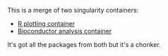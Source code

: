 This is a merge of two singularity containers:

- [R plotting container](https://raw.githubusercontent.com/TomHarrop/r-containers/c7b4decf136af92536780b037c3bab48b7ec30bb/Singularity.R_4.0.0)
- [Bioconductor analysis container](https://raw.githubusercontent.com/TomHarrop/r-containers/c7b4decf136af92536780b037c3bab48b7ec30bb/Singularity.bioconductor_3.12)

It's got all the packages from both but it's a chonker.
